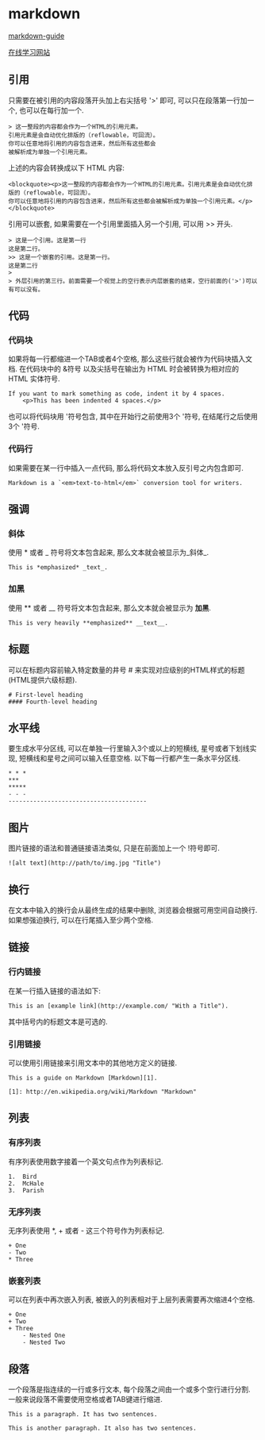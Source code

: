 # markdown #

[markdown-guide](https://github.com/lsytj0413/learn-note/blob/master/text/markdown-guide.pdf)

[在线学习网站](http://www.markdowntutorial.com/)

## 引用 ##

只需要在被引用的内容段落开头加上右尖括号 '>' 即可, 可以只在段落第一行加一个, 也可以在每行加一个.

```
> 这一整段的内容都会作为一个HTML的引用元素。
引用元素是会自动优化排版的（reflowable，可回流）。
你可以任意地将引用的内容包含进来，然后所有这些都会
被解析成为单独一个引用元素。
```

上述的内容会转换成以下 HTML 内容:

```
<blockquote><p>这一整段的内容都会作为一个HTML的引用元素。引用元素是会自动优化排版的（reflowable，可回流）。
你可以任意地将引用的内容包含进来，然后所有这些都会被解析成为单独一个引用元素。</p></blockquote>
```

引用可以嵌套, 如果需要在一个引用里面插入另一个引用, 可以用 >> 开头.

```
> 这是一个引用。这是第一行
这是第二行。
>> 这是一个嵌套的引用。这是第一行。
这是第二行
> 
> 外层引用的第三行。前面需要一个视觉上的空行表示内层嵌套的结束，空行前面的('>')可以有可以没有。
```

## 代码 ##

### 代码块 ###

如果将每一行都缩进一个TAB或者4个空格, 那么这些行就会被作为代码块插入文档. 在代码块中的 &符号 以及尖括号在输出为 HTML 时会被转换为相对应的 HTML 实体符号.

```
If you want to mark something as code, indent it by 4 spaces.
    <p>This has been indented 4 spaces.</p>
```

也可以将代码块用 '符号包含, 其中在开始行之前使用3个 '符号, 在结尾行之后使用3个 '符号.

### 代码行 ###

如果需要在某一行中插入一点代码, 那么将代码文本放入反引号之内包含即可.

```
Markdown is a `<em>text-to-html</em>` conversion tool for writers.
```

## 强调 ##

### 斜体 ###

使用 * 或者 _ 符号将文本包含起来, 那么文本就会被显示为_斜体_.

```
This is *emphasized* _text_.
```

### 加黑 ###

使用 ** 或者 __ 符号将文本包含起来, 那么文本就会被显示为 __加黑__.

```
This is very heavily **emphasized** __text__.
```

## 标题 ##

可以在标题内容前输入特定数量的井号 # 来实现对应级别的HTML样式的标题(HTML提供六级标题).

```
# First-level heading
#### Fourth-level heading
```

## 水平线 ##

要生成水平分区线, 可以在单独一行里输入3个或以上的短横线, 星号或者下划线实现, 短横线和星号之间可以输入任意空格. 以下每一行都产生一条水平分区线.

```
* * *
***
*****
- - -
---------------------------------------
```

## 图片 ##

图片链接的语法和普通链接语法类似, 只是在前面加上一个 !符号即可.

```
![alt text](http://path/to/img.jpg "Title")
```

## 换行 ##

在文本中输入的换行会从最终生成的结果中删除, 浏览器会根据可用空间自动换行. 如果想强迫换行, 可以在行尾插入至少两个空格.

## 链接 ##

### 行内链接 ###

在某一行插入链接的语法如下:

```
This is an [example link](http://example.com/ "With a Title").
```

其中括号内的标题文本是可选的.

### 引用链接 ###

可以使用引用链接来引用文本中的其他地方定义的链接.

```
This is a guide on Markdown [Markdown][1].

[1]: http://en.wikipedia.org/wiki/Markdown "Markdown"
```

## 列表 ##

### 有序列表 ###

有序列表使用数字接着一个英文句点作为列表标记.

```
1.  Bird
2.  McHale
3.  Parish
```

### 无序列表 ###

无序列表使用 *, + 或者 - 这三个符号作为列表标记.

```
+ One
- Two
* Three
```

### 嵌套列表 ###

可以在列表中再次嵌入列表, 被嵌入的列表相对于上层列表需要再次缩进4个空格.

```
+ One
+ Two
+ Three
    - Nested One
    - Nested Two
```

## 段落 ##

一个段落是指连续的一行或多行文本, 每个段落之间由一个或多个空行进行分割. 一般来说段落不需要使用空格或者TAB键进行缩进.

```
This is a paragraph. It has two sentences.

This is another paragraph. It also has two sentences.
```
